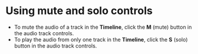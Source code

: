 # Using mute and solo controls

* To mute the audio of a track in the **Timeline**, click the **M** (mute) button in the audio track controls.
* To play the audio from only one track in the **Timeline**, click the **S** (solo) button in the audio track controls.
